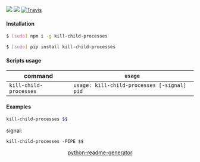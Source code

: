 <!--
https://pypi.org/project/readme-generator/
https://pypi.org/project/python-readme-generator/
-->

[![](https://img.shields.io/pypi/v/kill-child-processes.svg?maxAge=3600)](https://pypi.org/project/kill-child-processes/)
[![](https://img.shields.io/npm/v/kill-child-processes.svg?maxAge=3600)](https://www.npmjs.com/package/kill-child-processes)
[![Travis](https://api.travis-ci.org/looking-for-a-job/kill-child-processes.svg?branch=master)](https://travis-ci.org/looking-for-a-job/kill-child-processes/)

#### Installation
```bash
$ [sudo] npm i -g kill-child-processes
```
```bash
$ [sudo] pip install kill-child-processes
```

#### Scripts usage
command|`usage`
-|-
`kill-child-processes` |`usage: kill-child-processes [-signal] pid`

#### Examples
```bash
kill-child-processes $$
```

signal:
```
kill-child-processes -PIPE $$
```

<p align="center">
    <a href="https://pypi.org/project/python-readme-generator/">python-readme-generator</a>
</p>
